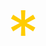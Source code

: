 
<style>
  .scrolling-container {
    position: relative;
    height: 200vh; /* Увеличиваем высоту контейнера для прокрутки */
    width: 100%;
    overflow: hidden;
  }

  .star {
    position: absolute;
    font-size: 100px; /* Размер звезды */
    color: #ffcc00;
    top: 0;
    left: 0;
    transition: transform 0.1s ease-out;
  }
</style>

<div class="scrolling-container">
  <div class="star" id="star">*</div>
</div>

<script>
  window.addEventListener("scroll", () => {
    const star = document.getElementById("star");
    const scrollY = window.scrollY;
    const scrollX = window.scrollX;

    // Максимальное смещение по диагонали
    const maxOffset = 50;

    // Двигаем звезду пропорционально прокрутке
    const moveX = (scrollX * maxOffset) / 100;
    const moveY = (scrollY * maxOffset) / 100;

    // Применяем смещение
    star.style.transform = `translate(${moveX}px, ${moveY}px)`;
  });
</script>
